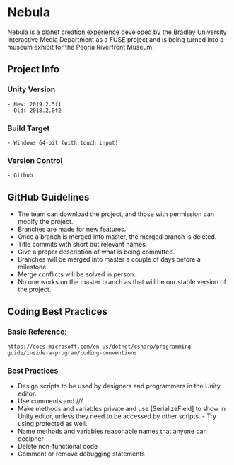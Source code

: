 # Nebula
Nebula is a planet creation experience developed by the Bradley University Interactive Media Department as a FUSE project and is being turned into a museum exhibit for the Peoria Riverfront Museum.

## Project Info
### Unity Version
	- New: 2019.2.5f1
	- Old: 2018.2.0f2

### Build Target
	- Windows 64-bit (with touch input)
	
### Version Control
	- Github


## GitHub Guidelines
- The team can download the project, and those with permission can modify the project.
- Branches are made for new features.
- Once a branch is merged into master, the merged branch is deleted.
- Title commits with short but relevant names.
- Give a proper description of what is being committed.
- Branches will be merged into master a couple of days before a milestone.
- Merge conflicts will be solved in person.
- No one works on the master branch as that will be our stable version of the project.

## Coding Best Practices
### Basic Reference:
	https://docs.microsoft.com/en-us/dotnet/csharp/programming-guide/inside-a-program/coding-conventions

### Best Practices
- Design scripts to be used by designers and programmers in the Unity editor.
- Use comments and ///<summary> </summary>
- Make methods and variables private and use [SerializeField] to show in Unity editor, unless they need to be accessed by other scripts. - Try using protected as well.
- Name methods and variables reasonable names that anyone can decipher
- Delete non-functional code
- Comment or remove debugging statements
